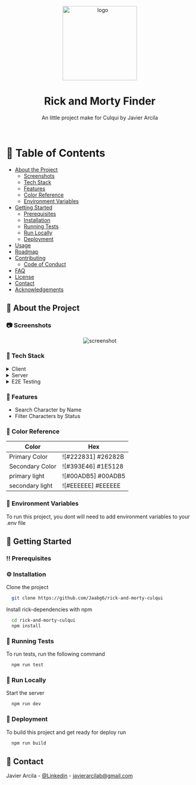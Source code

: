 <div align="center">

  <img src="/public/logo.png" alt="logo" width="200" height="auto" />
  <h1>Rick and Morty Finder</h1>
  
  <p>
    An little project make for Culqui by Javier Arcila 
  </p>
</div>

<br />

<!-- Table of Contents -->
# :notebook_with_decorative_cover: Table of Contents

- [About the Project](#star2-about-the-project)
  * [Screenshots](#camera-screenshots)
  * [Tech Stack](#space_invader-tech-stack)
  * [Features](#dart-features)
  * [Color Reference](#art-color-reference)
  * [Environment Variables](#key-environment-variables)
- [Getting Started](#toolbox-getting-started)
  * [Prerequisites](#bangbang-prerequisites)
  * [Installation](#gear-installation)
  * [Running Tests](#test_tube-running-tests)
  * [Run Locally](#running-run-locally)
  * [Deployment](#triangular_flag_on_post-deployment)
- [Usage](#eyes-usage)
- [Roadmap](#compass-roadmap)
- [Contributing](#wave-contributing)
  * [Code of Conduct](#scroll-code-of-conduct)
- [FAQ](#grey_question-faq)
- [License](#warning-license)
- [Contact](#handshake-contact)
- [Acknowledgements](#gem-acknowledgements)

  

<!-- About the Project -->
## :star2: About the Project


<!-- Screenshots -->
### :camera: Screenshots

<div align="center"> 
  <img src="https://i.imgur.com/Jfd7xVV.png" alt="screenshot" />
</div>


<!-- TechStack -->
### :space_invader: Tech Stack

<details>
  <summary>Client</summary>
  <ul>
    <li><a href="https://vuejs.org/">Vue 3</a></li>
    <li><a href="https://pinia.vuejs.org/">Pinia</a></li>
    <li><a href="https://tailwindcss.com/">TailwindCSS</a></li>
    <li><a href="https://axios-http.com/docs/intro">Axios</a></li>
  </ul>
</details>

<details>
  <summary>Server</summary>
  <ul>
    <li><a href="https://rickandmortyapi.com/">Rick and Morty API</a></li>
  </ul>
</details>

<details>
<summary>E2E Testing</summary>
  <ul>
    <li><a href="https://www.cypress.io/">Cypress</a></li>
  </ul>
</details>

<!-- Features -->
### :dart: Features

- Search Character by Name
- Filter Characters by Status

<!-- Color Reference -->
### :art: Color Reference

| Color             | Hex                                                                |
| ----------------- | ------------------------------------------------------------------ |
| Primary Color | ![#222831] #26282B |
| Secondary Color | ![#393E46] #1E5128 |
| primary light | ![#00ADB5] #00ADB5 |
| secondary light | ![#EEEEEE] #EEEEEE |

        

<!-- Env Variables -->
### :key: Environment Variables

To run this project, you dont will need to add environment variables to your .env file

<!-- Getting Started -->
## 	:toolbox: Getting Started

<!-- Prerequisites -->
### :bangbang: Prerequisites

<!-- Installation -->
### :gear: Installation

Clone the project

```bash
  git clone https://github.com/Jaabg6/rick-and-morty-culqui
```

Install rick-dependencies with npm

```bash
  cd rick-and-morty-culqui
  npm install
```
   
<!-- Running Tests -->
### :test_tube: Running Tests

To run tests, run the following command

```bash
  npm run test
```

<!-- Run Locally -->
### :running: Run Locally

Start the server

```bash
  npm run dev
```


<!-- Deployment -->
### :triangular_flag_on_post: Deployment

To build this project and get ready for deploy run

```bash
  npm run build
```


<!-- Contact -->
## :handshake: Contact

Javier Arcila - [@Linkedin](https://www.linkedin.com/in/javier-arcila-243221237/) - javierarcilab@gmail.com

<!-- Project Link: [https://github.com/Louis3797/awesome-readme-template](https://github.com/Louis3797/awesome-readme-template) -->
